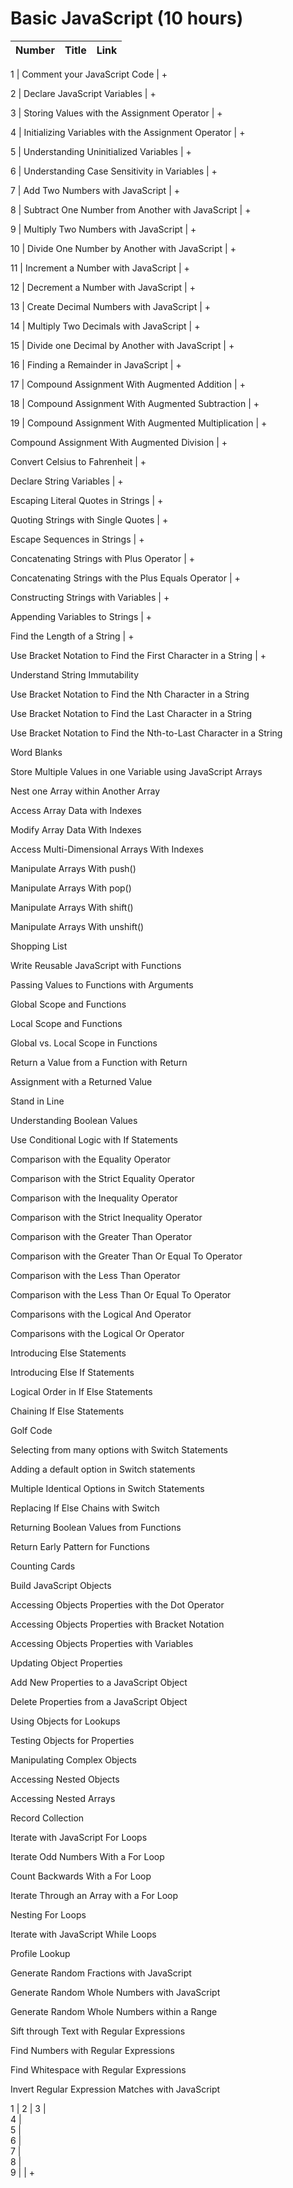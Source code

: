 
# Basic JavaScript (10 hours)
Number | Title | Link
--- | --- | ---



1 | Comment your JavaScript Code | +

2 | Declare JavaScript Variables | +

3 | Storing Values with the Assignment Operator | +

4 | Initializing Variables with the Assignment Operator | +

5 | Understanding Uninitialized Variables | +

6 | Understanding Case Sensitivity in Variables | +

7 | Add Two Numbers with JavaScript | +

8 | Subtract One Number from Another with JavaScript | +

9 | Multiply Two Numbers with JavaScript | +

10 | Divide One Number by Another with JavaScript | +

11 | Increment a Number with JavaScript | +

12 | Decrement a Number with JavaScript | +


13 | Create Decimal Numbers with JavaScript | +

14 | Multiply Two Decimals with JavaScript | +

15 | Divide one Decimal by Another with JavaScript | +

16 | Finding a Remainder in JavaScript | +

17 | Compound Assignment With Augmented Addition | +

18 | Compound Assignment With Augmented Subtraction | +

19 | Compound Assignment With Augmented Multiplication | +



Compound Assignment With Augmented Division | +

Convert Celsius to Fahrenheit | +

Declare String Variables | +

Escaping Literal Quotes in Strings | +

Quoting Strings with Single Quotes | +

Escape Sequences in Strings | +

Concatenating Strings with Plus Operator | +

Concatenating Strings with the Plus Equals Operator | +

Constructing Strings with Variables | +

Appending Variables to Strings | +

Find the Length of a String | +

Use Bracket Notation to Find the First Character in a String | +

Understand String Immutability

Use Bracket Notation to Find the Nth Character in a String

Use Bracket Notation to Find the Last Character in a String

Use Bracket Notation to Find the Nth-to-Last Character in a String

Word Blanks

Store Multiple Values in one Variable using JavaScript Arrays

Nest one Array within Another Array

Access Array Data with Indexes

Modify Array Data With Indexes

Access Multi-Dimensional Arrays With Indexes

Manipulate Arrays With push()

Manipulate Arrays With pop()

Manipulate Arrays With shift()

Manipulate Arrays With unshift()

Shopping List

Write Reusable JavaScript with Functions

Passing Values to Functions with Arguments

Global Scope and Functions

Local Scope and Functions

Global vs. Local Scope in Functions

Return a Value from a Function with Return

Assignment with a Returned Value

Stand in Line

Understanding Boolean Values

Use Conditional Logic with If Statements

Comparison with the Equality Operator

Comparison with the Strict Equality Operator

Comparison with the Inequality Operator

Comparison with the Strict Inequality Operator

Comparison with the Greater Than Operator

Comparison with the Greater Than Or Equal To Operator

Comparison with the Less Than Operator

Comparison with the Less Than Or Equal To Operator

Comparisons with the Logical And Operator

Comparisons with the Logical Or Operator

Introducing Else Statements

Introducing Else If Statements

Logical Order in If Else Statements

Chaining If Else Statements

Golf Code

Selecting from many options with Switch Statements

Adding a default option in Switch statements

Multiple Identical Options in Switch Statements

Replacing If Else Chains with Switch

Returning Boolean Values from Functions

Return Early Pattern for Functions

Counting Cards

Build JavaScript Objects

Accessing Objects Properties with the Dot Operator

Accessing Objects Properties with Bracket Notation

Accessing Objects Properties with Variables

Updating Object Properties

Add New Properties to a JavaScript Object

Delete Properties from a JavaScript Object

Using Objects for Lookups

Testing Objects for Properties

Manipulating Complex Objects

Accessing Nested Objects

Accessing Nested Arrays

Record Collection

Iterate with JavaScript For Loops

Iterate Odd Numbers With a For Loop

Count Backwards With a For Loop

Iterate Through an Array with a For Loop

Nesting For Loops

Iterate with JavaScript While Loops

Profile Lookup

Generate Random Fractions with JavaScript

Generate Random Whole Numbers with JavaScript

Generate Random Whole Numbers within a Range

Sift through Text with Regular Expressions

Find Numbers with Regular Expressions

Find Whitespace with Regular Expressions

Invert Regular Expression Matches with JavaScript







1 | 
2 | 
3 |   
4 |  
5 |  
6 |  
7 |  
8 |  
9 | 
 | + 



